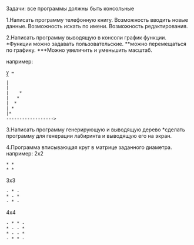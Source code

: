 Задачи:
все программы должны быть консольные

1.Написать программу телефонную книгу. 
Возможность вводить новые данные. 
Возможность искать по имени. 
Возможность редактирования.

2.Написать программу выводящую в консоли график функции. 
*Функции можно задавать пользовательские.
**можно перемещаться по графику. 
***Можно увеличить и уменьшить масштаб.

например:
```
y = 
^
|
|
|    *
|   *
|  *
| *
|*
------------------>
```






3.Написать программу генерирующую и выводящую дерево 
*сделать программу для генерации лабиринта и выводящую его на экран.

4.Программа вписывающая круг в матрице заданного диаметра. 
например:
2х2
```
* *
* *
```

3х3
```
- * -
* - *
- * -
```


4х4
```
- * * -
* - - *
* - - *
- * * -
```